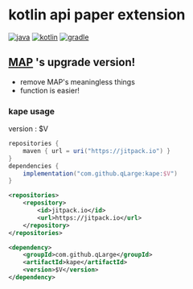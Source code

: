 # kotlin api paper extension
[![java](https://img.shields.io/badge/java-17-ED8B00.svg?logo=java)](https://www.azul.com/)
[![kotlin](https://img.shields.io/badge/kotlin-1.6.21-585DEF.svg?logo=kotlin)](http://kotlinlang.org)
[![gradle](https://img.shields.io/badge/gradle-7.4.2-02303A.svg?logo=gradle)](https://gradle.org)

## [MAP](https://github.com/qLarge/MAP) 's upgrade version!
+ remove MAP's meaningless things
+ function is easier!

### kape usage
version : $V
```gradle
repositories {
    maven { url = uri("https://jitpack.io") }
}
dependencies {
    implementation("com.github.qLarge:kape:$V")
}
```

```xml
<repositories>
    <repository>
        <id>jitpack.io</id>
        <url>https://jitpack.io</url>
    </repository>
</repositories>

<dependency>
    <groupId>com.github.qLarge</groupId>
    <artifactId>kape</artifactId>
    <version>$V</version>
</dependency>
```